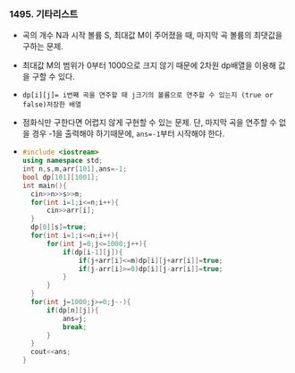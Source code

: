 ### 1495. 기타리스트

- 곡의 개수 N과 시작 볼륨 S, 최대값 M이 주어졌을 때, 마지막 곡 볼륨의 최댓값을 구하는 문제.

- 최대값 M의 범위가 0부터 1000으로 크지 않기 때문에 2차원 dp배열을 이용해 값을 구할 수 있다.
- `dp[i][j]= i번째 곡을 연주할 때 j크기의 볼륨으로 연주할 수 있는지 (true or false)저장한 배열`

- 점화식만 구한다면 어렵지 않게 구현할 수 있는 문제. 단, 마지막 곡을 연주할 수 없을 경우 -1을 출력해야 하기때문에, `ans=-1`부터 시작해야 한다.

- ```c++
  #include <iostream>
  using namespace std;
  int n,s,m,arr[101],ans=-1;
  bool dp[101][1001];
  int main(){
  	cin>>n>>s>>m;
  	for(int i=1;i<=n;i++){
  		cin>>arr[i];
  	}
  	dp[0][s]=true;
  	for(int i=1;i<=n;i++){
  		for(int j=0;j<=1000;j++){
  			if(dp[i-1][j]){
  				if(j+arr[i]<=m)dp[i][j+arr[i]]=true;
  				if(j-arr[i]>=0)dp[i][j-arr[i]]=true;
  			}
  		}
  	}
  	for(int j=1000;j>=0;j--){
  		if(dp[n][j]){
  			ans=j;
  			break;
  		}
  	}
  	cout<<ans;
  }
  ```

  